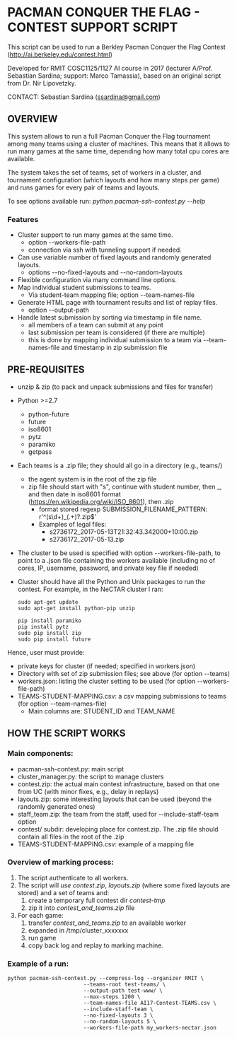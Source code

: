 # PACMAN CONQUER THE FLAG - CONTEST SUPPORT SCRIPT #

This script can be used to run a Berkley Pacman Conquer the Flag Contest (http://ai.berkeley.edu/contest.html)

Developed for RMIT COSC1125/1127 AI course in 2017 (lecturer A/Prof. Sebastian Sardina; support: Marco Tamassia), based on an original script from Dr. Nir Lipovetzky.

CONTACT: Sebastian Sardina (ssardina@gmail.com)

## OVERVIEW ##

This system allows to run a full Pacman Conquer the Flag tournament among many teams using a cluster of machines. This means that it allows to run many games at the same time, depending how many total cpu cores are available.

The system takes the set of teams, set of workers in a cluster, and tournament configuration (which layouts and how many steps per game) and runs games for every pair of teams and layouts.

To see options available run: 
    _python pacman-ssh-contest.py --help_


### Features ###

* Cluster support to run many games at the same time.
    * option --workers-file-path <json file>
    * connection via ssh with tunneling support if needed.
* Can use variable number of fixed layouts and randomly generated layouts.
    * options --no-fixed-layouts and --no-random-layouts 
* Flexible configuration via many command line options.
* Map individual student submissions to teams.
    * Via student-team mapping file; option --team-names-file
* Generate HTML page with tournament results and list of replay files.
    * option --output-path
* Handle latest submission by sorting via timestamp in file name.
    * all members of a team can submit at any point
    * last submission per team is considered (if there are multiple)
    * this is done by mapping individual submission to a team via --team-names-file and timestamp in zip submission file 
    
    
## PRE-REQUISITES ##

* unzip & zip (to pack and unpack submissions and files for transfer)
* Python >=2.7
    * python-future
    * future
    * iso8601
    * pytz
    * paramiko
    * getpass


* Each teams is a .zip file; they should all go in a directory (e.g., teams/)
    * the agent system is in the root of the zip file
    * zip file should start with "s", continue with student number, then _, and then date in iso8601 format (https://en.wikipedia.org/wiki/ISO_8601), then .zip
        * format stored regexp SUBMISSION_FILENAME_PATTERN: r'^(s\d+)_(.+)?\.zip$'
        * Examples of legal files:
            - s2736172_2017-05-13T21:32:43.342000+10:00.zip
            - s2736172_2017-05-13.zip

* The cluster to be used is specified with option --workers-file-path, to point to a .json file containing the workers
available (including no of cores, IP, username, password, and private key file if needed)

* Cluster should have all the Python and Unix packages to run the contest. For example, in the NeCTAR cluster I ran:

    ````
    sudo apt-get update
    sudo apt-get install python-pip unzip
    
    pip install paramiko
    pip install pytz
    sudo pip install zip
    sudo pip install future
    ````



Hence, user must provide:

- private keys for cluster (if needed; specified in workers.json)
- Directory with set of zip submission files; see above (for option --teams)
- workers.json: listing the cluster setting to be used (for option --workers-file-path)
- TEAMS-STUDENT-MAPPING.csv: a csv mapping submissions to teams (for option --team-names-file)
    - Main columns are: STUDENT_ID and TEAM_NAME



## HOW THE SCRIPT WORKS ##


### Main components: ###

- pacman-ssh-contest.py: main script
- cluster_manager.py: the script to manage clusters
- contest.zip: the actual main contest infrastructure, based on that one from UC (with minor fixes, e.g., delay in replays)
- layouts.zip: some interesting layouts that can be used (beyond the randomly generated ones)
- staff_team.zip: the team from the staff, used for --include-staff-team option
- contest/ subdir: developing place for contest.zip. The .zip file should contain all files in the root of the .zip
- TEAMS-STUDENT-MAPPING.csv: example of a mapping file


### Overview of marking process: ###

1. The script authenticate to all workers.
2. The script will _use contest.zip_, _layouts.zip_ (where some fixed layouts are stored) and a set of teams and:
    1. create a temporary full contest dir _contest-tmp_
    2. zip it into _contest_and_teams.zip_ file
3. For each game:
    1. transfer  _contest_and_teams.zip_ to an available worker
    2. expanded in /tmp/cluster_xxxxxxx
    3. run game
    4. copy back log and replay to marking machine. 
    


### Example of a run: ###

````
python pacman-ssh-contest.py --compress-log --organizer RMIT \
                        --teams-root test-teams/ \ 
                        --output-path test-www/ \ 
                        --max-steps 1200 \
                        --team-names-file AI17-Contest-TEAMS.csv \
                        --include-staff-team \
                        --no-fixed-layouts 3 \
                        --no-random-layouts 5 \
                        --workers-file-path my_workers-nectar.json
````